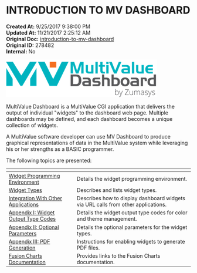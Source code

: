 # INTRODUCTION TO MV DASHBOARD

**Created At:** 9/25/2017 9:38:00 PM  
**Updated At:** 11/21/2017 2:25:12 AM  
**Original Doc:** [introduction-to-mv-dashboard](https://docs.zumasys.com/36577-mv-dashboard/introduction-to-mv-dashboard)  
**Original ID:** 278482  
**Internal:** No  


![introduction-to-mv-dashboard: 1506460922079](./1506460922079.jpg)

MultiValue Dashboard is a MultiValue CGI application that delivers the output of individual "widgets" to the dashboard web page. Multiple dashboards may be defined, and each dashboard becomes a unique collection of widgets.

A MultiValue software developer can use MV Dashboard to produce graphical representations of data in the MultiValue system while leveraging his or her strengths as a BASIC programmer.



The following topics are presented:


| <!----> | <!----> |
| --- | --- |
| [Widget Programming Environment](./../widget-programming-environment)<br> | Details the widget programming environment.<br> |
| [Widget Types](./../widget-types)<br> | Describes and lists widget types.<br> |
| [Integration With Other Applications](./../integration-with-other-applications)<br> | Describes how to display dashboard widgets via URL calls from other applications.<br> |
| [Appendix I: Widget Output Type Codes](./../appendix-i-widget-output-type-codes)<br> | Details the widget output type codes for color and theme management.<br> |
| [Appendix II: Optional Parameters](./../appendix-ii-optional-parameters)<br> | Details the optional parameters for the widget types.<br> |
| [Appendix III: PDF Generation](./../appendix-iii-pdf-generation) | Instructions for enabling widgets to generate PDF files.<br> |
| [Fusion Charts Documentation](./../fusion-charts-documentation)<br> | Provides links to the Fusion Charts documentation.<br> |



